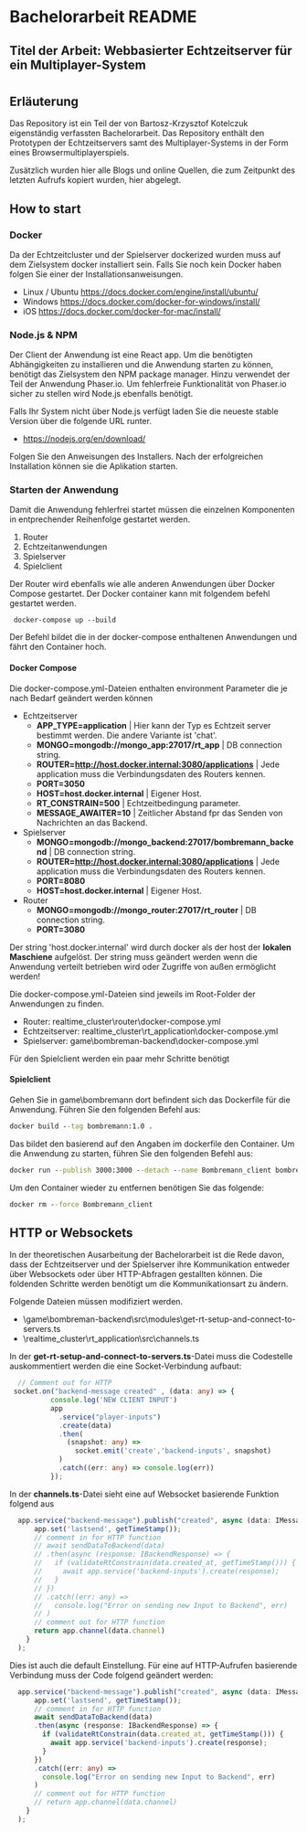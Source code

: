 # Bachelorarbeit README
## Titel der Arbeit: Webbasierter Echtzeitserver für ein Multiplayer-System
#
## Erläuterung
Das Repository ist ein Teil der von Bartosz-Krzysztof Kotelczuk eigenständig verfassten Bachelorarbeit. Das Repository enthält den Prototypen der Echtzeitservers samt des Multiplayer-Systems in der Form eines Browsermultiplayerspiels.

Zusätzlich wurden hier alle Blogs und online Quellen, die zum Zeitpunkt des letzten Aufrufs kopiert wurden, hier abgelegt.

## How to start
### Docker
Da der Echtzeitcluster und der Spielserver dockerized wurden muss auf dem Zielsystem docker installiert sein. 
Falls Sie noch kein Docker haben folgen Sie einer der Installationsanweisungen.

- Linux / Ubuntu https://docs.docker.com/engine/install/ubuntu/
- Windows https://docs.docker.com/docker-for-windows/install/
- iOS https://docs.docker.com/docker-for-mac/install/

### Node.js & NPM
Der Client der Anwendung ist eine React app. Um die benötigten Abhängigkeiten zu installieren und die Anwendung starten zu können, benötigt das Zielsystem den NPM package manager. Hinzu verwendet der Teil der Anwendung Phaser.io. Um fehlerfreie Funktionalität von Phaser.io sicher zu stellen wird Node.js ebenfalls benötigt. 

Falls Ihr System nicht über Node.js verfügt laden Sie die neueste stable Version über die folgende URL runter.
- https://nodejs.org/en/download/

Folgen Sie den Anweisungen des Installers. Nach der erfolgreichen Installation können sie die Aplikation starten.

### Starten der Anwendung
Damit die Anwendung fehlerfrei startet müssen die einzelnen Komponenten in entprechender Reihenfolge gestartet werden.

1. Router
2. Echtzeitanwendungen
3. Spielserver
4. Spielclient

Der Router wird ebenfalls wie alle anderen Anwendungen über Docker Compose gestartet. Der Docker container kann mit folgendem befehl gestartet werden. 
```
 docker-compose up --build
```
Der Befehl bildet die in der docker-compose enthaltenen Anwendungen und fährt den Container hoch.

#### Docker Compose
Die docker-compose.yml-Dateien enthalten environment Parameter die je nach Bedarf geändert werden können
- Echtzeitserver
  - **APP_TYPE=application**
    | Hier kann der Typ es Echtzeit server bestimmt werden. Die andere Variante ist 'chat'.
  - **MONGO=mongodb://mongo_app:27017/rt_app**
    | DB connection string.
  - **ROUTER=http://host.docker.internal:3080/applications**
    | Jede application muss die Verbindungsdaten des Routers kennen.
  - **PORT=3050**
  - **HOST=host.docker.internal**
    | Eigener Host.
  - **RT_CONSTRAIN=500**
    | Echtzeitbedingung parameter.
  - **MESSAGE_AWAITER=10**
    | Zeitlicher Abstand fpr das Senden von Nachrichten an das Backend.
- Spielserver
  - **MONGO=mongodb://mongo_backend:27017/bombremann_backend**
    | DB connection string.
  - **ROUTER=http://host.docker.internal:3080/applications**
    | Jede application muss die Verbindungsdaten des Routers kennen.
  - **PORT=8080**
  - **HOST=host.docker.internal**
    | Eigener Host.
- Router
  - **MONGO=mongodb://mongo_router:27017/rt_router**
    | DB connection string.
  - **PORT=3080**

Der string 'host.docker.internal' wird durch docker als der host der **lokalen** **Maschiene** aufgelöst. Der string muss geändert werden wenn die Anwendung verteilt betrieben wird oder Zugriffe von außen ermöglicht werden!  

Die docker-compose.yml-Dateien sind jeweils im Root-Folder der Anwendungen zu finden.

- Router: realtime_cluster\router\docker-compose.yml
- Echtzeitserver: realtime_cluster\rt_application\docker-compose.yml
- Spielserver: game\bombreman-backend\docker-compose.yml

Für den Spielclient werden ein paar mehr Schritte benötigt

#### Spielclient
Gehen Sie in game\bombremann dort befindent sich das Dockerfile für die Anwendung.
Führen Sie den folgenden Befehl aus: 
```cmd
docker build --tag bombremann:1.0 .
```
Das bildet den basierend auf den Angaben im dockerfile den Container.
Um die Anwendung zu starten, führen Sie den folgenden Befehl aus:
```cmd
docker run --publish 3000:3000 --detach --name Bombremann_client bombremann:1.0
```
Um den Container wieder zu entfernen benötigen Sie das folgende: 
```cmd
docker rm --force Bombremann_client
```
## HTTP or Websockets
In der theoretischen Ausarbeitung der Bachelorarbeit ist die Rede davon, dass der Echtzeitserver und der Spielserver ihre Kommunikation entweder über Websockets oder über HTTP-Abfragen gestallten können. 
Die foldenden Schritte werden benötigt um die Kommunikationsart zu ändern.

Folgende Dateien müssen modifiziert werden.

- \game\bombreman-backend\src\modules\get-rt-setup-and-connect-to-servers.ts
- \realtime_cluster\rt_application\src\channels.ts

In der **get-rt-setup-and-connect-to-servers.ts**-Datei muss die Codestelle auskommentiert werden die eine Socket-Verbindung aufbaut:

```typescript
  // Comment out for HTTP
 socket.on("backend-message created" , (data: any) => {
          console.log('NEW CLIENT INPUT')
          app
            .service("player-inputs")
            .create(data)
            .then(
              (snapshot: any) => 
                socket.emit('create','backend-inputs', snapshot)
            )
            .catch((err: any) => console.log(err))
          });
```

In der **channels.ts**-Datei sieht eine auf Websocket basierende Funktion folgend aus 
```typescript
  app.service("backend-message").publish("created", async (data: IMessageToBackend, context) => {
      app.set('lastsend', getTimeStamp());
      // comment in for HTTP function
      // await sendDataToBackend(data)
      // .then(async (response: IBackendResponse) => {
      //   if (validateRtConstrain(data.created_at, getTimeStamp())) {
      //     await app.service('backend-inputs').create(response);
      //   }
      // })
      // .catch((err: any) =>
      //   console.log("Error on sending new Input to Backend", err)
      // )
      // comment out for HTTP function
      return app.channel(data.channel)
    }
  );
```

Dies ist auch die default Einstellung. Für eine auf HTTP-Aufrufen basierende Verbindung muss der Code folgend geändert werden:

```typescript
  app.service("backend-message").publish("created", async (data: IMessageToBackend, context) => {
      app.set('lastsend', getTimeStamp());
      // comment in for HTTP function
      await sendDataToBackend(data)
      .then(async (response: IBackendResponse) => {
        if (validateRtConstrain(data.created_at, getTimeStamp())) {
          await app.service('backend-inputs').create(response);
        }
      })
      .catch((err: any) =>
        console.log("Error on sending new Input to Backend", err)
      )
      // comment out for HTTP function
      // return app.channel(data.channel)
    }
  );
```
